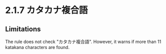 # 2.1.7 カタカナ複合語

## Limitations

The rule does not check "カタカナ複合語". However, it warns if more than 11
katakana characters are found.
